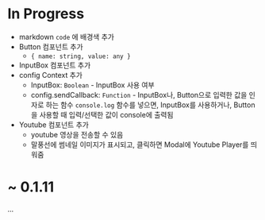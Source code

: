 # In Progress
- markdown `code` 에 배경색 추가
- Button 컴포넌트 추가
  - `{ name: string, value: any }`
- InputBox 컴포넌트 추가
- config Context 추가 
  - InputBox: `Boolean` - InputBox 사용 여부
  - config.sendCallback: `Function` - InputBox나, Button으로 입력한 값을 인자로 하는 함수
    `console.log` 함수를 넣으면, InputBox를 사용하거나, Button을 사용할 때 입력/선택한 값이 console에 출력됨
- Youtube 컴포넌트 추가
  - youtube 영상을 전송할 수 있음
  - 말풍선에 썸네일 이미지가 표시되고, 클릭하면 Modal에 Youtube Player를 띄워줌

# ~ 0.1.11

...